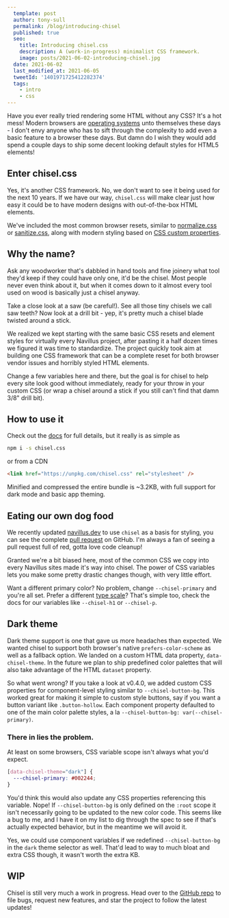 ```yaml
---
  template: post
  author: tony-sull
  permalink: /blog/introducing-chisel
  published: true
  seo:
    title: Introducing chisel.css
    description: A (work-in-progress) minimalist CSS framework.
    image: posts/2021-06-02-introducing-chisel.jpg
  date: 2021-06-02
  last_modified_at: 2021-06-05
  tweetId: '1401971725412282374'
  tags:
    - intro
    - css
---
```


Have you ever really tried rendering some HTML without any CSS? It's a hot mess! Modern browsers are [operating systems](https://www.google.com/chromebook/chrome-os/) unto themselves these days - I don't envy anyone who has to sift through the complexity to add even a basic feature to a browser these days. But damn do I wish they would add spend a couple days to ship some decent looking default styles for HTML5 elements!

## Enter chisel.css

Yes, it's another CSS framework. No, we don't want to see it being used for the next 10 years. If we have our way, `chisel.css` will make clear just how easy it could be to have modern designs with out-of-the-box HTML elements.

We've included the most common browser resets, similar to [normalize.css](https://github.com/necolas/normalize.css) or [sanitize.css](https://csstools.github.io/sanitize.css/), along with modern styling based on [CSS custom properties](https://developer.mozilla.org/en-US/docs/Web/CSS/Using_CSS_custom_properties).

## Why the name?

Ask any woodworker that's dabbled in hand tools and fine joinery what tool they'd keep if they could have only one, it'd be the chisel. Most people never even think about it, but when it comes down to it almost every tool used on wood is basically just a chisel anyway.

Take a close look at a saw (be careful!). See all those tiny chisels we call saw teeth? Now look at a drill bit - yep, it's pretty much a chisel blade twisted around a stick.

We realized we kept starting with the same basic CSS resets and element styles for virtually every Navillus project, after pasting it a half dozen times we figured it was time to standardize. The project quickly took aim at building one CSS framework that can be a complete reset for both browser vendor issues and horribly styled HTML elements.

Change a few variables here and there, but the goal is for chisel to help every site look good without immediately, ready for your throw in your custom CSS (or wrap a chisel around a stick if you still can't find that damn 3/8" drill bit).

## How to use it

Check out the [docs](https://navillus-bv.github.io/chisel/) for full details, but it really is as simple as

```bash
npm i -s chisel.css
```

or from a CDN

```html
<link href="https://unpkg.com/chisel.css" rel="stylesheet" />
```

Minified and compressed the entire bundle is ~3.2KB, with full support for dark mode and basic app theming.

## Eating our own dog food

We recently updated [navillus.dev](https://navillus.dev) to use `chisel` as a basis for styling, you can see the complete [pull request](https://github.com/Navillus-BV/navillus-dev/pull/11/files?file-filters%5B%5D=.postcss&file-filters%5B%5D=.svelte) on GitHub. I'm always a fan of seeing a pull request full of red, gotta love code cleanup!

Granted we're a bit biased here, most of the common CSS we copy into every Navillus sites made it's way into chisel. The power of CSS variables lets you make some pretty drastic changes though, with very little effort.

Want a different primary color? No problem, change `--chisel-primary` and you're all set. Prefer a different [type scale](https://type-scale.com/)? That's simple too, check the docs for our variables like `--chisel-h1` or `--chisel-p`.

## Dark theme

Dark theme support is one that gave us more headaches than expected. We wanted chisel to support both browser's native `prefers-color-scheme` as well as a fallback option. We landed on a custom HTML data property, `data-chisel-theme`. In the future we plan to ship predefined color palettes that will also take advantage of the HTML `dataset` property.

So what went wrong? If you take a look at v0.4.0, we added custom CSS properties for component-level styling similar to `--chisel-button-bg`. This worked great for making it simple to custom style buttons, say if you want a button variant like `.button-hollow`. Each component property defaulted to one of the main color palette styles, a la `--chisel-button-bg: var(--chisel-primary)`.

### There in lies the problem.

At least on some browsers, CSS variable scope isn't always what you'd expect.

```css
[data-chisel-theme="dark"] {
  ---chisel-primary: #002244;
}
```

You'd think this would also update any CSS properties referencing this variable. Nope! If `--chisel-button-bg` is only defined on the `:root` scope it isn't necessarily going to be updated to the new color code. This seems like a bug to me, and I have it on my list to dig through the spec to see if that's actually expected behavior, but in the meantime we will avoid it.

Yes, we could use component variables if we redefined `--chisel-button-bg` in the `dark` theme selector as well. That'd lead to way to much bloat and extra CSS though, it wasn't worth the extra KB.

## WIP

Chisel is still very much a work in progress. Head over to the [GitHub repo](http://github.com/navillus-bv/chisel) to file bugs, request new features, and star the project to follow the latest updates!
